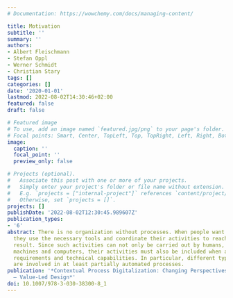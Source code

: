 ```yaml
---
# Documentation: https://wowchemy.com/docs/managing-content/

title: Motivation
subtitle: ''
summary: ''
authors:
- Albert Fleischmann
- Stefan Oppl
- Werner Schmidt
- Christian Stary
tags: []
categories: []
date: '2020-01-01'
lastmod: 2022-08-02T14:30:46+02:00
featured: false
draft: false

# Featured image
# To use, add an image named `featured.jpg/png` to your page's folder.
# Focal points: Smart, Center, TopLeft, Top, TopRight, Left, Right, BottomLeft, Bottom, BottomRight.
image:
  caption: ''
  focal_point: ''
  preview_only: false

# Projects (optional).
#   Associate this post with one or more of your projects.
#   Simply enter your project's folder or file name without extension.
#   E.g. `projects = ["internal-project"]` references `content/project/deep-learning/index.md`.
#   Otherwise, set `projects = []`.
projects: []
publishDate: '2022-08-02T12:30:45.989607Z'
publication_types:
- '6'
abstract: There is no organization without processes. When people want to collaborate,
  they use the necessary tools and coordinate their activities to reach the desired
  result. Since such activities can not only be carried out by humans, but also by
  machines and computers, their activities must also be included when aligning human
  requirements and technical capabilities. In particular, different types of actors
  are involved in at least partially automated processes.
publication: '*Contextual Process Digitalization: Changing Perspectives – Design Thinking
  – Value-Led Design*'
doi: 10.1007/978-3-030-38300-8_1
---
```

